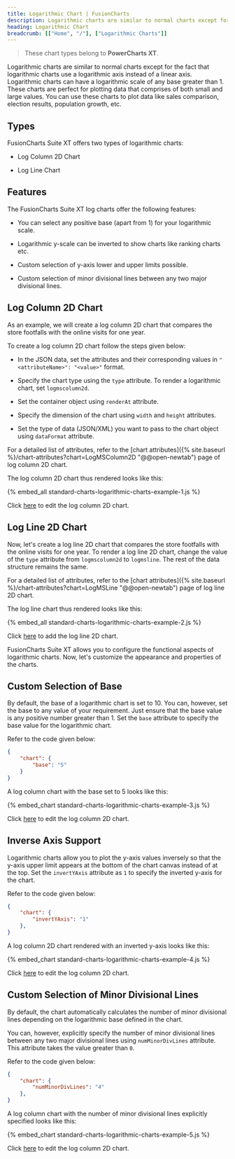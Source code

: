 ```yaml
---
title: Logarithmic Chart | FusionCharts
description: Logarithmic charts are similar to normal charts except for the fact that logarithmic charts use a logarithmic axis instead of a linear axis.
heading: Logarithmic Chart
breadcrumb: [["Home", "/"], ["Logarithmic Charts"]]
---
```


> These chart types belong to **PowerCharts XT**.

Logarithmic charts are similar to normal charts except for the fact that logarithmic charts use a logarithmic axis instead of a linear axis. Logarithmic charts can have a logarithmic scale of any base greater than 1. These charts are perfect for plotting data that comprises of both small and large values. You can use these charts to plot data like sales comparison, election results, population growth, etc.

## Types

FusionCharts Suite XT offers two types of logarithmic charts:

* Log Column 2D Chart

* Log Line Chart

## Features

The FusionCharts Suite XT log charts offer the following features:

* You can select any positive base (apart from 1) for your logarithmic scale.

* Logarithmic y-scale can be inverted to show charts like ranking charts etc.

* Custom selection of y-axis lower and upper limits possible.

* Custom selection of minor divisional lines between any two major divisional lines.

## Log Column 2D Chart

As an example, we will create a log column 2D chart that compares the store footfalls with the online visits for one year.

To create a log column 2D chart follow the steps given below:

* In the JSON data, set the attributes and their corresponding values in `"<attributeName>": "<value>"` format.

* Specify the chart type using the `type` attribute. To render a logarithmic chart, set `logmscolumn2d`.

* Set the container object using `renderAt` attribute.

* Specify the dimension of the chart using `width` and `height` attributes.

* Set the type of data (JSON/XML) you want to pass to the chart object using `dataFormat` attribute.

For a detailed list of attributes, refer to the [chart attributes]({% site.baseurl %}/chart-attributes?chart=LogMSColumn2D "@@open-newtab") page of log column 2D chart.

The log column 2D chart thus rendered looks like this:

{% embed_all standard-charts-logarithmic-charts-example-1.js %}

Click [here](http://jsfiddle.net/fusioncharts/kEeUR/ "@@open-newtab") to edit the log column 2D chart.

## Log Line 2D Chart

Now, let's create a log line 2D chart that compares the store footfalls with the online visits for one year. To render a log line 2D chart, change the value of the `type` attribute from `logmscolumn2d` to `logmsline`. The rest of the data structure remains the same.

For a detailed list of attributes, refer to the [chart attributes]({% site.baseurl %}/chart-attributes?chart=LogMSLine "@@open-newtab") page of log line 2D chart.

The log line chart thus rendered looks like this:

{% embed_all standard-charts-logarithmic-charts-example-2.js %}

Click [here](http://jsfiddle.net/fusioncharts/LSdTC/ "@@open-newtab") to add the log line 2D chart.

FusionCharts Suite XT allows you to configure the functional aspects of logarithmic charts. Now, let's customize the appearance and properties of the charts. 

## Custom Selection of Base

By default, the base of a logarithmic chart is set to 10. You can, however, set the base to any value of your requirement. Just ensure that the base value is any positive number greater than 1. Set the `base` attribute to specify the base value for the logarithmic chart.

Refer to the code given below:

```json
{
	"chart": {
		"base": "5"
	}
}
```

A log column chart with the base set to 5 looks like this:

{% embed_chart standard-charts-logarithmic-charts-example-3.js %}

Click [here](http://jsfiddle.net/fusioncharts/dfdc2f9p/ "@@open-newtab") to edit the log column 2D chart.

## Inverse Axis Support

Logarithmic charts allow you to plot the y-axis values inversely so that the y-axis upper limit appears at the bottom of the chart canvas instead of at the top. Set the `invertYAxis` attribute as `1` to specify the inverted y-axis for the chart. 

Refer to the code given below:

```json
{
	"chart": {
		"invertYAxis": "1"
	},
}
```
A log column 2D chart rendered with an inverted y-axis looks like this:

{% embed_chart standard-charts-logarithmic-charts-example-4.js %}

Click [here](http://jsfiddle.net/fusioncharts/rr92f6Lm/ "@@open-newtab") to edit the log column 2D chart.

## Custom Selection of Minor Divisional Lines

By default, the chart automatically calculates the number of minor divisional lines depending on the logarithmic base defined in the chart. 

You can, however, explicitly specify the number of minor divisional lines between any two major divisional lines using `numMinorDivLines` attribute. This attribute takes the value greater than `0`.

Refer to the code given below:

```json
{
	"chart": {
		"numMinorDivLines": "4"
	},
}
```

A log column chart with the number of minor divisional lines explicitly specified looks like this:

{% embed_chart standard-charts-logarithmic-charts-example-5.js %}

Click [here](http://jsfiddle.net/fusioncharts/8yx8gfaj/ "@@open-newtab") to edit the log column 2D chart.